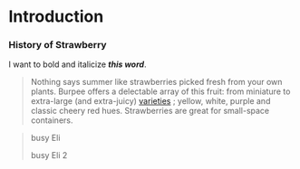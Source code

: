 
# Introduction

### History of Strawberry

I want to bold and italicize ***this word***.

>Nothing says summer like strawberries picked fresh from your own plants. Burpee offers a delectable array of this fruit: from miniature to extra-large (and extra-juicy) [varieties](https://www.burpee.com/fruit/strawberry-plants/?srsltid=AfmBOopciupPfO4V6hvE1cPkFtQOPD_c607vXpaBz3el11pdlJRgdlEl)  ; yellow, white, purple and classic cheery red hues. Strawberries are great for small-space containers.

>busy Eli
>
>busy Eli 2


